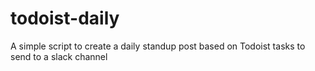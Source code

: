 # todoist-daily
A simple script to create a daily standup post based on Todoist tasks to send to a slack channel
